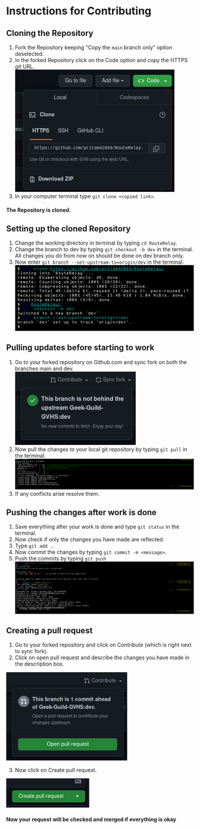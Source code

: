 # Instructions for Contributing

## Cloning the Repository
1. Fork the Repository keeping "Copy the `main` branch only" option deselected.
2. In the forked Repository click on the Code option and copy the HTTPS git URL.
![copy_link](static/media/instructions/copy_link.png)
3. In your computer terminal type `git clone <copied link>`.
#### The Repository is cloned.

## Setting up the cloned Repository
1. Change the working directory in terminal by typing `cd RouteRelay`.
2. Change the branch to dev by typing `git checkout -b dev` in the terminal. All changes you do from now on should be done on dev branch only.
3. Now enter `git branch --set-upstream-to=origin/dev` in the terminal.
![instructions_1](static/media/instructions/instructions_1.png)


## Pulling updates before starting to work
1. Go to your forked repository on Github.com and sync fork on both the branches main and dev.
![instructions_2](static/media/instructions/instructions_2.png)
2. Now pull the changes to your local git repository by typing `git pull` in the terminal.
![instructions_3](static/media/instructions/instructions_3.png)
3. If any conflicts arise resolve them.


## Pushing the changes after work is done
1. Save everything after your work is done and type `git status` in the terminal.
2. Now check if only the changes you have made are reflected.
3. Type `git add .`.
4. Now commit the changes by typing `git commit -m <message>`.
5. Push the commits by typing `git push`
![instructions_4](static/media/instructions/instructions_4.png)


## Creating a pull request
1. Go to your forked repository and click on Contribute (which is right next to sync fork).
2. Click on open pull request and describe the changes you have made in the description box.

![instructions_5](static/media/instructions/instructions_5.png)

3. Now click on Create pull request.

![instructions_6](static/media/instructions/instructions_6.png)

#### Now your request will be checked and merged if everything is okay
